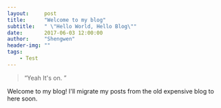 ```yaml
---
layout:     post
title:      "Welcome to my blog"
subtitle:   " \"Hello World, Hello Blog\""
date:       2017-06-03 12:00:00
author:     "Shengwen"
header-img: ""
tags:
    - Test
---
```


> “Yeah It's on. ”


Welcome to my blog! I'll migrate my posts from the old expensive blog to here soon. 
